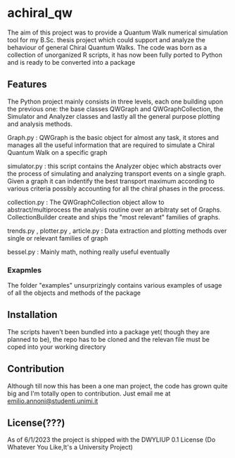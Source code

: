 # achiral_qw

The aim of this project was to provide a Quantum Walk numerical simulation tool for my B.Sc. thesis project which could support and analyze the behaviour of general Chiral Quantum Walks.
The code was born as a collection of unorganized R scripts, it has now been fully ported to Python and is ready to be converted into a package

## Features

The Python project mainly consists in three levels, each one building upon the previous one: the base classes QWGraph and QWGraphCollection, the Simulator and Analyzer classes and lastly all the general purpose plotting and analysis methods.

Graph.py : QWGraph is the basic object for almost any task, it stores and manages all the useful information that are required to simulate a Chiral Quantum Walk on a specific graph

simulator.py : this script contains the Analyzer objec which abstracts over the process of simulating and analyzing transport events on a single graph. Given a graph it can indentify the best transport maximum according to various criteria possibly accounting for all the chiral phases in the process.

collection.py : The QWGraphCollection object allow to abstract/multiprocess the analysis routine over an arbitraty set of Graphs. CollectionBuilder create and ships the "most relevant" families of graphs.

trends.py , plotter.py , article.py : Data extraction and plotting methods over single or relevant families of graph

bessel.py : Mainly math, nothing really useful eventually

### Exapmles

The folder "examples" unsurprizingly contains various examples of usage of all the objects and methods of the package

## Installation

The scripts haven't been bundled into a package yet( though they are planned to be), the repo has to be cloned and the relevan file must be coped into your working directory 

## Contribution

Although till now this has been a one man project, the code has grown quite big and I'm totally open to contribution.
Just email me at emilio.annoni@studenti.unimi.it

## License(???)

As of 6/1/2023 the project is shipped with the DWYLIUP 0.1 License (Do Whatever You Like,It's a University Project)


